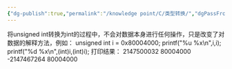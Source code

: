 ```yaml
---
{"dg-publish":true,"permalink":"/knowledge point/C/类型转换/","dgPassFrontmatter":true}
---
```


将unsigned int转换为int的过程中，不会对数据本身进行任何操作，只是改变了对数据的解释方法，例如：
	unsigned int i = 0x80004000;
	printf("%u   %x\n",i,i);
	printf("%d   %x\n",(int)i,(int)i);
打印结果：
	2147500032   80004000
	-2147467264   80004000
